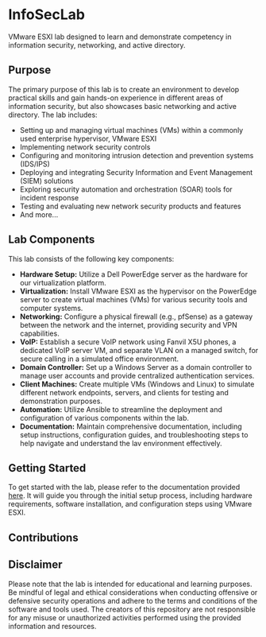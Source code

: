 # InfoSecLab
VMware ESXI lab designed to learn and demonstrate competency in information security, networking, and active directory.
## Purpose
The primary purpose of this lab is to create an environment to develop practical skills and gain hands-on experience in different areas of information security, but also showcases basic networking and active directory. The lab includes:
* Setting up and managing virtual machines (VMs) within a commonly used enterprise hypervisor, VMware ESXI
* Implementing network security controls
* Configuring and monitoring intrusion detection and prevention systems (IDS/IPS)
* Deploying and integrating Security Information and Event Management (SIEM) solutions
* Exploring security automation and orchestration (SOAR) tools for incident response
* Testing and evaluating new network security products and features
* And more...
## Lab Components
This lab consists of the following key components:
* **Hardware Setup:** Utilize a Dell PowerEdge server as the hardware for our virtualization platform.
* **Virtualization:** Install VMware ESXI as the hypervisor on the PowerEdge server to create virtual machines (VMs) for various security tools and computer systems.
* **Networking:** Configure a physical firewall (e.g., pfSense) as a gateway between the network and the internet, providing security and VPN capabilities.
* **VoIP:** Establish a secure VoIP network using Fanvil X5U phones, a dedicated VoIP server VM, and separate VLAN on a managed switch, for secure calling in a simulated office environment.
* **Domain Controller:** Set up a Windows Server as a domain controller to manage user accounts and provide centralized authentication services.
* **Client Machines:** Create multiple VMs (Windows and Linux) to simulate different network endpoints, servers, and clients for testing and demonstration purposes.
* **Automation:** Utilize Ansible to streamline the deployment and configuration of various components within the lab.
* **Documentation:** Maintain comprehensive documentation, including setup instructions, configuration guides, and troubleshooting steps to help navigate and understand the lav environment effectively.
## Getting Started
To get started with the lab, please refer to the documentation provided [here](https://github.com/akwagner1/InfoSecLab/tree/main/GettingStarted). It will guide you through the initial setup process, including hardware requirements, software installation, and configuration steps using VMware ESXI.
## Contributions
## Disclaimer
Please note that the lab is intended for educational and learning purposes. Be mindful of legal and ethical considerations when conducting offensive or defensive security operations and adhere to the terms and conditions of the software and tools used. The creators of this repository are not responsible for any misuse or unauthorized activities performed using the provided information and resources.
